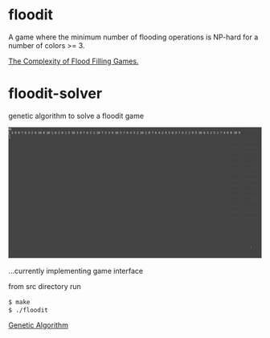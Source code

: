 # floodit

A game where the minimum number of flooding operations is NP-hard  for a number
of colors >= 3.

[The Complexity of Flood Filling Games.](https://arxiv.org/pdf/1001.4420.pdf)


# floodit-solver
genetic algorithm to solve a floodit game

![](/src/images/solving.gif)

...currently implementing game interface

from src directory run
```
$ make
$ ./floodit
```

[Genetic Algorithm](src/readme_ga.txt)

